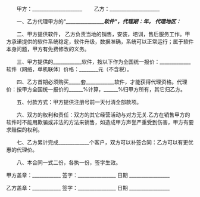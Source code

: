 
 


　　甲方：_____________________
　　乙方：_____________________


　　一、乙方代理甲方的“_____________________软件”，代理期：________年， 代理地区：_____________


　　二、甲方提供软件， 乙方负责当地的销售，安装，培训，售后服务工作。甲方承诺提供的软件系统稳定，软件升级，数据准确，系统可以正常运行；属于软件本身问题，甲方有免费修改的义务。


　　三、甲方提供的____________软件，按以下作为全国统一报价：_____________软件（网络，单机联体）价格：________元（不含税）。


　　四、乙方首期必须购买_____套____________软件，才能获得代理资格。代理价：按甲方全国统一报价的______%计算，______%归甲方所有，其它归乙方。


　　五、付款方式：甲方提供注册号前一天付清全部款项。


　　六、双方的权利和责任：双方的其它经营活动与对方无关.乙方在销售甲方的软件时不能用欺骗或非法的方法来销售，如造成甲方声誉严重受到伤害，甲方有要求赔偿的权利。


　　七、乙方累计完成_____________个客户，双方可以补签合同：乙方可以有更优惠的代理价。


　　八、本合同一式二份，各执一份，签字生效。


 


甲方盖章：____________
签字：________________
日期 _________________


乙方盖章：____________
签字：________________
日期 _________________
 


 

 
 
 
 
 
  


  
 

  


  


  
 
 
 
 


